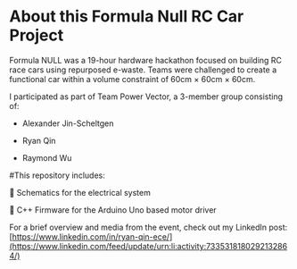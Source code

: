 # About this Formula Null RC Car Project

Formula NULL was a 19-hour hardware hackathon focused on building RC race cars using repurposed e-waste. Teams were challenged to create a functional car within a volume constraint of 60cm × 60cm × 60cm.

I participated as part of Team Power Vector, a 3-member group consisting of:

- Alexander Jin-Scheltgen

- Ryan Qin

- Raymond Wu

#This repository includes:

🔋 Schematics for the electrical system

🔧 C++ Firmware for the Arduino Uno based motor driver 


For a brief overview and media from the event, check out my LinkedIn post:
[https://www.linkedin.com/in/ryan-qin-ece/](https://www.linkedin.com/feed/update/urn:li:activity:7335318180292132864/)
